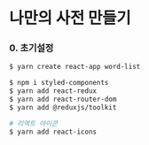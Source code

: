 # 나만의 사전 만들기

### 0. 초기설정

```bash
$ yarn create react-app word-list

$ npm i styled-components
$ yarn add react-redux
$ yarn add react-router-dom
$ yarn add @reduxjs/toolkit

# 리액트 아이콘
$ yarn add react-icons
```

